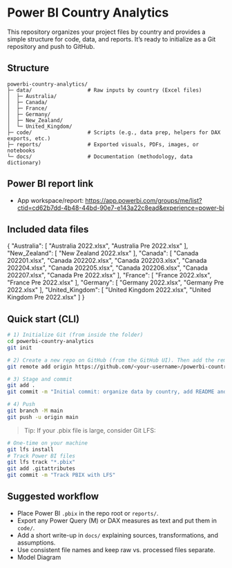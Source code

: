# Power BI Country Analytics

This repository organizes your project files by country and provides a simple structure for code, data, and reports. It’s ready to initialize as a Git repository and push to GitHub.

## Structure
```
powerbi-country-analytics/
├─ data/                  # Raw inputs by country (Excel files)
│  ├─ Australia/
│  ├─ Canada/
│  ├─ France/
│  ├─ Germany/
│  ├─ New_Zealand/
│  └─ United_Kingdom/
├─ code/                  # Scripts (e.g., data prep, helpers for DAX exports, etc.)
├─ reports/               # Exported visuals, PDFs, images, or notebooks
└─ docs/                  # Documentation (methodology, data dictionary)
```

## Power BI report link
- App workspace/report: https://app.powerbi.com/groups/me/list?ctid=cd62b7dd-4b48-44bd-90e7-e143a22c8ead&experience=power-bi

## Included data files
{
  "Australia": [
    "Australia 2022.xlsx",
    "Australia Pre 2022.xlsx"
  ],
  "New_Zealand": [
    "New Zealand 2022.xlsx"
  ],
  "Canada": [
    "Canada 202201.xlsx",
    "Canada 202202.xlsx",
    "Canada 202203.xlsx",
    "Canada 202204.xlsx",
    "Canada 202205.xlsx",
    "Canada 202206.xlsx",
    "Canada 202207.xlsx",
    "Canada Pre 2022.xlsx"
  ],
  "France": [
    "France 2022.xlsx",
    "France Pre 2022.xlsx"
  ],
  "Germany": [
    "Germany 2022.xlsx",
    "Germany Pre 2022.xlsx"
  ],
  "United_Kingdom": [
    "United Kingdom 2022.xlsx",
    "United Kingdom Pre 2022.xlsx"
  ]
}

## Quick start (CLI)
```bash
# 1) Initialize Git (from inside the folder)
cd powerbi-country-analytics
git init

# 2) Create a new repo on GitHub (from the GitHub UI). Then add the remote:
git remote add origin https://github.com/<your-username>/powerbi-country-analytics.git

# 3) Stage and commit
git add .
git commit -m "Initial commit: organize data by country, add README and .gitignore"

# 4) Push
git branch -M main
git push -u origin main
```

> Tip: If your .pbix file is large, consider Git LFS:
```bash
# One-time on your machine
git lfs install
# Track Power BI files
git lfs track "*.pbix"
git add .gitattributes
git commit -m "Track PBIX with LFS"
```

## Suggested workflow
- Place Power BI `.pbix` in the repo root or `reports/`.
- Export any Power Query (M) or DAX measures as text and put them in `code/`.
- Add a short write-up in `docs/` explaining sources, transformations, and assumptions.
- Use consistent file names and keep raw vs. processed files separate.
- Model Diagram 
